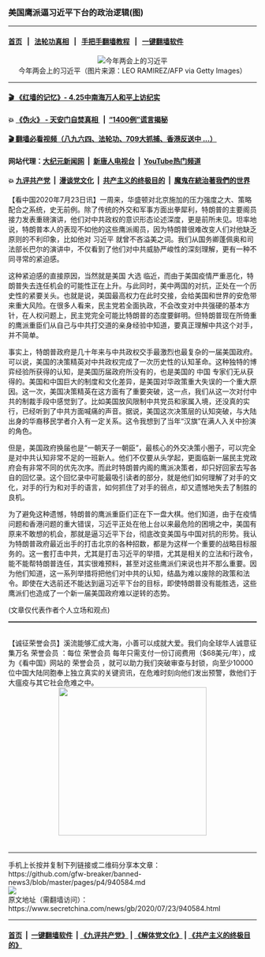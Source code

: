 ### 美国鹰派逼习近平下台的政治逻辑(图)
------------------------

#### [首页](https://github.com/gfw-breaker/banned-news3/blob/master/README.md) &nbsp;&nbsp;|&nbsp;&nbsp; [法轮功真相](https://github.com/begood0513/basic/blob/master/README.md)  &nbsp;&nbsp;|&nbsp;&nbsp; [手把手翻墙教程](https://github.com/gfw-breaker/guides/wiki)  &nbsp;&nbsp;|&nbsp;&nbsp; [一键翻墙软件](https://github.com/gfw-breaker/nogfw/blob/master/README.md)  



<div class="article_right" style="fone-color:#000">
 <p style="text-align: center;">
  <img alt="今年两会上的习近平" src="https://img3.secretchina.com/pic/2020/6-19/p2714962a192612696-ss.jpg"/>
  <br>
   今年两会上的习近平（图片来源：LEO RAMIREZ/AFP via Getty Images）
   <span id="hideid" name="hideid" style="color:red;display:none;">
    <span href="https://www.secretchina.com">
    </span>
   </span>
  </br>
 </p>
 <div id="txt-mid1-t21-2017">
  

---

#### [ 🎬  《红墙的记忆》- 4.25中南海万人和平上访纪实](http://141.164.39.94:10000/videos/legend/425.html)

#### 💥 [《伪火》 - 天安门自焚真相 ](http://141.164.39.94:10000/videos/blog/weihuo.html)&nbsp; |&nbsp; [“1400例”谎言揭秘  ](http://141.164.39.94:10000/videos/blog/jiexi1400.html)

#### [ 🎬  翻墙必看视频（八九六四、法轮功、709大抓捕、香港反送中 ...）](https://github.com/gfw-breaker/links/blob/master/banned.md)

#### 网站代理：[大纪元新闻网](http://167.172.10.89:10080/gb/) &nbsp;|&nbsp; [新唐人电视台](http://167.172.10.89:8808/gb/) &nbsp;|&nbsp; [YouTube热门频道](http://158.247.203.241/youtube.html)

#### 💥 [九评共产党](http://141.164.39.94:10000/videos/res/jiuping/)&nbsp; |&nbsp; [漫谈党文化](http://141.164.39.94:10000/videos/res/mtdwh/)&nbsp; |&nbsp; [共产主义的终极目的](http://141.164.39.94:10000/videos/res/zjmd/)&nbsp; |&nbsp; [魔鬼在統治著我們的世界](http://141.164.39.94:10000/videos/res/TheSpecter/)  


  </div>
 </div>
 <p>
  【看中国2020年7月23日讯】一周来，华盛顿对北京施加的压力强度之大、策略配合之系统，史无前例。除了传统的外交和军事方面出拳犀利，特朗普的主要阁员接力发表重磅演讲，他们对中共政权的意识形态论述深度，更是前所未见。坦率地说，特朗普本人的表现不如他的这些鹰派阁员，因为特朗普很难改变人们对他缺乏原则的不利印象，比如他对
  <span href="https://www.secretchina.com/news/gb/tag/习近平" target="_blank">
   习近平
  </span>
  就曾不吝溢美之词。我们从国务卿蓬佩奥和司法部长巴尔的演讲中，不仅看到了他们对中共威胁严峻性的深刻理解，更有一种不同寻常的紧迫感。
  <span id="hideid" name="hideid" style="color:red;display:none;">
   <span href="https://www.secretchina.com">
   </span>
  </span>
 </p>
 <p>
  这种紧迫感的直接原因，当然就是美国
  <span href="https://www.secretchina.com/news/gb/tag/大选" target="_blank">
   大选
  </span>
  临近，而由于美国疫情严重恶化，特朗普失去连任机会的可能性正在上升。与此同时，美中两国的对抗，正处在一个历史性的紧要关头。也就是说，美国最高权力在此时交接，会给美国和世界的安危带来重大风险。在很多人看来，民主党若全面执政，不会改变对中共强硬的基本方针，在人权问题上，民主党完全可能比特朗普的态度要鲜明。但特朗普现在所倚重的鹰派重臣们从自己与中共打交道的亲身经验中知道，要真正理解中共这个对手，并不简单。
 </p>
 <p>
  事实上，特朗普政府是几十年来与中共政权交手最激烈也最复杂的一届美国政府。可以说，美国的决策精英对中共政权完成了一次历史性的认知革命。这种独特的博弈经验所获得的认知，是美国历届政府所没有的，也是美国的
  <span href="https://www.secretchina.com" target="_blank">
   中国
  </span>
  专家们无从获得的。美国和中国巨大的制度和文化差异，是美国对华政策重大失误的一个重大原因。这一次，美国决策精英在这方面有了重要突破，这一点，我们从这一次对付中共的制裁手段中感觉到了。比如美国放风限制中共党员和家属入境，还没真的实行，已经听到了中共方面喊痛的声音。据说，美国这次决策层的认知突破，与大陆出身的华裔移民学者介入有一定关系。这令我想到了当年“汉旗”在满人入关中扮演的角色。
 </p>
 <p>
  但是，美国政府换届也是“一朝天子一朝臣”，最核心的外交决策小圈子，可以完全是对中共认知非常不足的一班新人。他们不仅要从头学起，更面临新一届民主党政府会有非常不同的优先次序。而此时特朗普内阁的鹰派决策者，却只好回家去写各自的回忆录。这个回忆录中可能最吸引读者的部分，就是他们如何理解了对手的文化，对手的行为和对手的语言，如何抓住了对手的弱点，却又遗憾地失去了制胜的良机。
 </p>
 <p>
  为了避免这种遗憾，特朗普的鹰派重臣们正在下一盘大棋。他们知道，由于在疫情问题和香港问题的重大错误，习近平正处在他上台以来最危险的困境之中，美国有原来不敢想的机会，那就是逼习近平下台，彻底改变美国与中国对抗的形势。我认为特朗普政府最近出手的打击北京的各种招数，都是为这样一个重要的战略目标服务的。这一套打击中共，尤其是打击习近平的举措，尤其是相关的立法和行政令，能不能帮特朗普连任，其实很难预料，甚至对这些鹰派们来说也并不那么重要。因为他们知道，这一系列举措将把他们对中共的认知，结晶为难以废除的政策和法令。即使在大选前还不能达到逼习近平下台的目标，即使特朗普没有能胜选，这些鹰派们也造成了一个新一届美国政府难以逆转的态势。
 </p>
 (文章仅代表作者个人立场和观点)
 <p style="margin-bottom:8px;">
  <hr style="border-top: 1px dashed  ;" width="100%"/>
  <br/>
  【诚征荣誉会员】溪流能够汇成大海，小善可以成就大爱。我们向全球华人诚意征集万名
  <span href="/kzgd/subscribe.html" target="_blank">
   荣誉会员
  </span>
  ：每位
  <span href="/kzgd/subscribe.html" target="_blank">
   荣誉会员
  </span>
  每年只需支付一份订阅费用（$68美元/年），成为《看中国》网站的
  <span href="/kzgd/subscribe.html" target="_blank">
   荣誉会员
  </span>
  ，就可以助力我们突破审查与封锁，向至少10000位中国大陆同胞奉上独立真实的关键资讯，在危难时刻向他们发出预警，救他们于大瘟疫与其它社会危难之中。
  <center>
   <span href="https://account.secretchina.com/planshopcart.php?pid=2020plana&amp;carf=add&amp;code=b5">
    <img src="https://img3.secretchina.com/pic/2020/7-21/p2736951a334373943.jpg" width="300px"/>
   </span>
  </center>
  <center>
   <div style="max-width: 632px;height:180px; display: none; text-align: center; margin: 0 auto; overflow: hidden;overflow-x: hidden;">
    <div id="taboola-midarticle-thumbnails" style="max-width: 632px;height:180px;overflow: hidden;overflow-x: hidden;">
    </div>
   </div>
   <div>
    <center>
     <div id="div-gpt-ad-1589559869784-0">
     </div>
    </center>
   </div>
  </center>
  <center>
   <div>
    <div id="txt-mid2-t22-2017" style="display: block;margin-top:8px;max-height: 351px;  overflow: hidden;">
     <div id="SC-21xx">
     </div>
     <ins class="adsbygoogle" data-ad-client="ca-pub-1276641434651360" data-ad-format="auto" data-ad-slot="4301710469" data-full-width-responsive="true" style="display:block">
     </ins>
    </div>
   </div>
  </center>
  <div style="padding-top:12px;">
  </div>
 </p>
</div>

<hr/>
手机上长按并复制下列链接或二维码分享本文章：<br/>
https://github.com/gfw-breaker/banned-news3/blob/master/pages/p4/940584.md <br/>
<a href='https://github.com/gfw-breaker/banned-news3/blob/master/pages/p4/940584.md'><img src='https://github.com/gfw-breaker/banned-news3/blob/master/pages/p4/940584.md.png'/></a> <br/>
原文地址（需翻墙访问）：https://www.secretchina.com/news/gb/2020/07/23/940584.html


------------------------
#### [首页](https://github.com/gfw-breaker/banned-news3/blob/master/README.md) &nbsp;|&nbsp; [一键翻墙软件](https://github.com/gfw-breaker/nogfw/blob/master/README.md) &nbsp;| [《九评共产党》](https://github.com/gfw-breaker/9ping.md/blob/master/README.md#九评之一评共产党是什么) | [《解体党文化》](https://github.com/gfw-breaker/jtdwh.md/blob/master/README.md) | [《共产主义的终极目的》](https://github.com/gfw-breaker/gczydzjmd.md/blob/master/README.md)


<img src='http://gfw-breaker.win/banned-news3/pages/p4/940584.md' width='0px' height='0px'/>